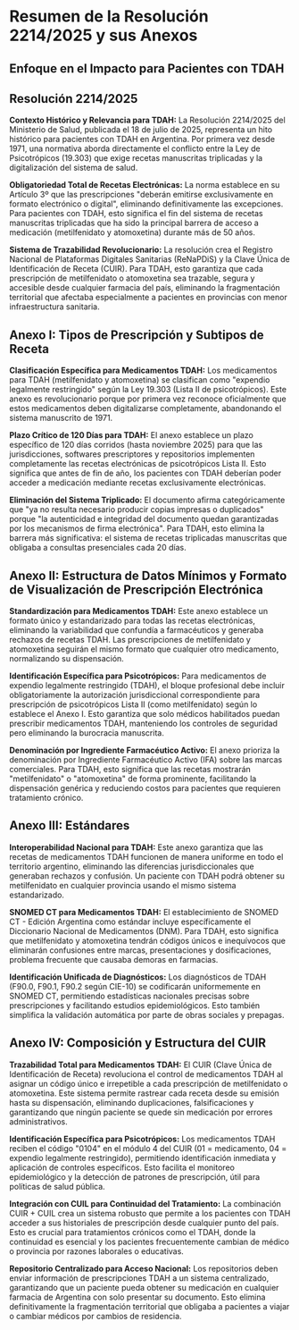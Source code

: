 # Resumen de la Resolución 2214/2025 y sus Anexos
## Enfoque en el Impacto para Pacientes con TDAH

## Resolución 2214/2025

**Contexto Histórico y Relevancia para TDAH:**
La Resolución 2214/2025 del Ministerio de Salud, publicada el 18 de julio de 2025, representa un hito histórico para pacientes con TDAH en Argentina. Por primera vez desde 1971, una normativa aborda directamente el conflicto entre la Ley de Psicotrópicos (19.303) que exige recetas manuscritas triplicadas y la digitalización del sistema de salud.

**Obligatoriedad Total de Recetas Electrónicas:**
La norma establece en su Artículo 3º que las prescripciones "deberán emitirse exclusivamente en formato electrónico o digital", eliminando definitivamente las excepciones. Para pacientes con TDAH, esto significa el fin del sistema de recetas manuscritas triplicadas que ha sido la principal barrera de acceso a medicación (metilfenidato y atomoxetina) durante más de 50 años.

**Sistema de Trazabilidad Revolucionario:**
La resolución crea el Registro Nacional de Plataformas Digitales Sanitarias (ReNaPDiS) y la Clave Única de Identificación de Receta (CUIR). Para TDAH, esto garantiza que cada prescripción de metilfenidato o atomoxetina sea trazable, segura y accesible desde cualquier farmacia del país, eliminando la fragmentación territorial que afectaba especialmente a pacientes en provincias con menor infraestructura sanitaria.

## Anexo I: Tipos de Prescripción y Subtipos de Receta

**Clasificación Específica para Medicamentos TDAH:**
Los medicamentos para TDAH (metilfenidato y atomoxetina) se clasifican como "expendio legalmente restringido" según la Ley 19.303 (Lista II de psicotrópicos). Este anexo es revolucionario porque por primera vez reconoce oficialmente que estos medicamentos deben digitalizarse completamente, abandonando el sistema manuscrito de 1971.

**Plazo Crítico de 120 Días para TDAH:**
El anexo establece un plazo específico de 120 días corridos (hasta noviembre 2025) para que las jurisdicciones, softwares prescriptores y repositorios implementen completamente las recetas electrónicas de psicotrópicos Lista II. Esto significa que antes de fin de año, los pacientes con TDAH deberían poder acceder a medicación mediante recetas exclusivamente electrónicas.

**Eliminación del Sistema Triplicado:**
El documento afirma categóricamente que "ya no resulta necesario producir copias impresas o duplicados" porque "la autenticidad e integridad del documento quedan garantizadas por los mecanismos de firma electrónica". Para TDAH, esto elimina la barrera más significativa: el sistema de recetas triplicadas manuscritas que obligaba a consultas presenciales cada 20 días.

## Anexo II: Estructura de Datos Mínimos y Formato de Visualización de Prescripción Electrónica

**Standardización para Medicamentos TDAH:**
Este anexo establece un formato único y estandarizado para todas las recetas electrónicas, eliminando la variabilidad que confundía a farmacéuticos y generaba rechazos de recetas TDAH. Las prescripciones de metilfenidato y atomoxetina seguirán el mismo formato que cualquier otro medicamento, normalizando su dispensación.

**Identificación Específica para Psicotrópicos:**
Para medicamentos de expendio legalmente restringido (TDAH), el bloque profesional debe incluir obligatoriamente la autorización jurisdiccional correspondiente para prescripción de psicotrópicos Lista II (como metilfenidato) según lo establece el Anexo I. Esto garantiza que solo médicos habilitados puedan prescribir medicamentos TDAH, manteniendo los controles de seguridad pero eliminando la burocracia manuscrita.

**Denominación por Ingrediente Farmacéutico Activo:**
El anexo prioriza la denominación por Ingrediente Farmacéutico Activo (IFA) sobre las marcas comerciales. Para TDAH, esto significa que las recetas mostrarán "metilfenidato" o "atomoxetina" de forma prominente, facilitando la dispensación genérica y reduciendo costos para pacientes que requieren tratamiento crónico.

## Anexo III: Estándares

**Interoperabilidad Nacional para TDAH:**
Este anexo garantiza que las recetas de medicamentos TDAH funcionen de manera uniforme en todo el territorio argentino, eliminando las diferencias jurisdiccionales que generaban rechazos y confusión. Un paciente con TDAH podrá obtener su metilfenidato en cualquier provincia usando el mismo sistema estandarizado.

**SNOMED CT para Medicamentos TDAH:**
El establecimiento de SNOMED CT - Edición Argentina como estándar incluye específicamente el Diccionario Nacional de Medicamentos (DNM). Para TDAH, esto significa que metilfenidato y atomoxetina tendrán códigos únicos e inequívocos que eliminarán confusiones entre marcas, presentaciones y dosificaciones, problema frecuente que causaba demoras en farmacias.

**Identificación Unificada de Diagnósticos:**
Los diagnósticos de TDAH (F90.0, F90.1, F90.2 según CIE-10) se codificarán uniformemente en SNOMED CT, permitiendo estadísticas nacionales precisas sobre prescripciones y facilitando estudios epidemiológicos. Esto también simplifica la validación automática por parte de obras sociales y prepagas.

## Anexo IV: Composición y Estructura del CUIR

**Trazabilidad Total para Medicamentos TDAH:**
El CUIR (Clave Única de Identificación de Receta) revoluciona el control de medicamentos TDAH al asignar un código único e irrepetible a cada prescripción de metilfenidato o atomoxetina. Este sistema permite rastrear cada receta desde su emisión hasta su dispensación, eliminando duplicaciones, falsificaciones y garantizando que ningún paciente se quede sin medicación por errores administrativos.

**Identificación Específica para Psicotrópicos:**
Los medicamentos TDAH reciben el código "0104" en el módulo 4 del CUIR (01 = medicamento, 04 = expendio legalmente restringido), permitiendo identificación inmediata y aplicación de controles específicos. Esto facilita el monitoreo epidemiológico y la detección de patrones de prescripción, útil para políticas de salud pública.

**Integración con CUIL para Continuidad del Tratamiento:**
La combinación CUIR + CUIL crea un sistema robusto que permite a los pacientes con TDAH acceder a sus historiales de prescripción desde cualquier punto del país. Esto es crucial para tratamientos crónicos como el TDAH, donde la continuidad es esencial y los pacientes frecuentemente cambian de médico o provincia por razones laborales o educativas.

**Repositorio Centralizado para Acceso Nacional:**
Los repositorios deben enviar información de prescripciones TDAH a un sistema centralizado, garantizando que un paciente pueda obtener su medicación en cualquier farmacia de Argentina con solo presentar su documento. Esto elimina definitivamente la fragmentación territorial que obligaba a pacientes a viajar o cambiar médicos por cambios de residencia.
